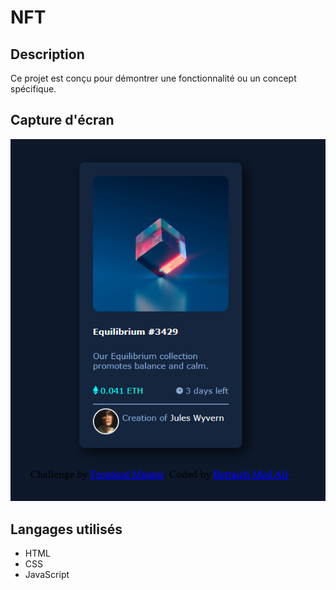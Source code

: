 
# NFT

## Description

Ce projet est conçu pour démontrer une fonctionnalité ou un concept spécifique.

## Capture d'écran

![Capture d'écran du projet NFT](nft/demo.png)

## Langages utilisés

- HTML
- CSS
- JavaScript

